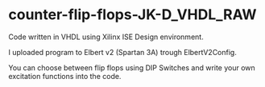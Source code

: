 # counter-flip-flops-JK-D_VHDL_RAW

Code written in VHDL using Xilinx ISE Design environment.

I uploaded program to Elbert v2 (Spartan 3A) trough ElbertV2Config.

You can choose between flip flops using DIP Switches and write your own excitation functions into the code.
